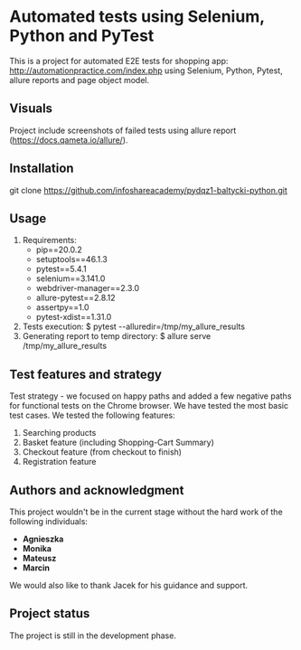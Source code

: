# Automated tests using Selenium, Python and PyTest

This is a project for automated E2E tests for shopping app: http://automationpractice.com/index.php using Selenium, Python,
Pytest, allure reports and page object model.

## Visuals

Project include screenshots of failed tests using allure report (https://docs.qameta.io/allure/).

## Installation

git clone https://github.com/infoshareacademy/pydqz1-baltycki-python.git

## Usage
1. Requirements:
    * pip==20.0.2
    * setuptools==46.1.3
    * pytest==5.4.1
    * selenium==3.141.0
    * webdriver-manager==2.3.0
    * allure-pytest==2.8.12
    * assertpy==1.0
    * pytest-xdist==1.31.0
2. Tests execution: $ pytest --alluredir=/tmp/my_allure_results
3. Generating report to temp directory: $ allure serve /tmp/my_allure_results

## Test features and strategy

Test strategy - we focused on happy paths and added a few negative paths for functional tests on the Chrome browser.
We have tested the most basic test cases.
We tested the following features:
1. Searching products
2. Basket feature (including Shopping-Cart Summary)
3. Checkout feature (from checkout to finish) 
4. Registration feature

## Authors and acknowledgment
This project wouldn't be in the current stage without the hard work of the following individuals:
* **Agnieszka**
* **Monika**
* **Mateusz**
* **Marcin**

We would also like to thank Jacek for his guidance and support.

## Project status
The project is still in the development phase. 

